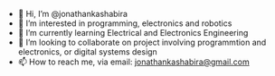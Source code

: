 - 👋 Hi, I’m @jonathankashabira
- 👀 I’m interested in programming, electronics and robotics
- 🌱 I’m currently learning Electrical and Electronics Engineering
- 💞️ I’m looking to collaborate on project involving programmtion and electronics, or digital systems design 
- 📫 How to reach me, via email: jonathankashabira@gmail.com

<!---
jonathankashabira/jonathankashabira is a ✨ special ✨ repository because its `README.md` (this file) appears on your GitHub profile.
You can click the Preview link to take a look at your changes.
--->
